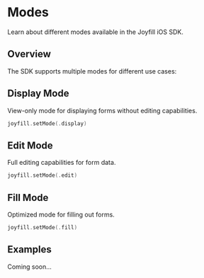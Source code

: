 # Modes

Learn about different modes available in the Joyfill iOS SDK.

## Overview

The SDK supports multiple modes for different use cases:

## Display Mode

View-only mode for displaying forms without editing capabilities.

```swift
joyfill.setMode(.display)
```

## Edit Mode

Full editing capabilities for form data.

```swift
joyfill.setMode(.edit)
```

## Fill Mode

Optimized mode for filling out forms.

```swift
joyfill.setMode(.fill)
```

## Examples

Coming soon...

